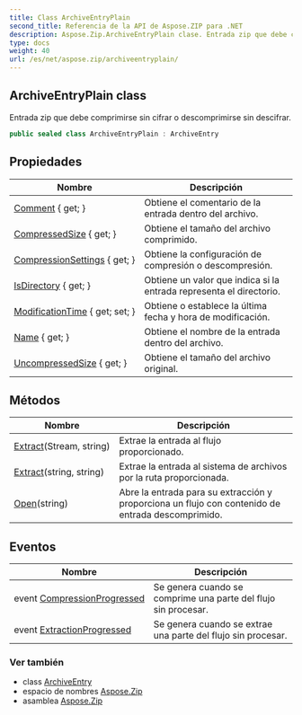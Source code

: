 ```yaml
---
title: Class ArchiveEntryPlain
second_title: Referencia de la API de Aspose.ZIP para .NET
description: Aspose.Zip.ArchiveEntryPlain clase. Entrada zip que debe comprimirse sin cifrar o descomprimirse sin descifrar.
type: docs
weight: 40
url: /es/net/aspose.zip/archiveentryplain/
---
```

## ArchiveEntryPlain class

Entrada zip que debe comprimirse sin cifrar o descomprimirse sin descifrar.

```csharp
public sealed class ArchiveEntryPlain : ArchiveEntry
```

## Propiedades

| Nombre | Descripción |
| --- | --- |
| [Comment](../../aspose.zip/archiveentry/comment/) { get; } | Obtiene el comentario de la entrada dentro del archivo. |
| [CompressedSize](../../aspose.zip/archiveentry/compressedsize/) { get; } | Obtiene el tamaño del archivo comprimido. |
| [CompressionSettings](../../aspose.zip/archiveentry/compressionsettings/) { get; } | Obtiene la configuración de compresión o descompresión. |
| [IsDirectory](../../aspose.zip/archiveentry/isdirectory/) { get; } | Obtiene un valor que indica si la entrada representa el directorio. |
| [ModificationTime](../../aspose.zip/archiveentry/modificationtime/) { get; set; } | Obtiene o establece la última fecha y hora de modificación. |
| [Name](../../aspose.zip/archiveentry/name/) { get; } | Obtiene el nombre de la entrada dentro del archivo. |
| [UncompressedSize](../../aspose.zip/archiveentry/uncompressedsize/) { get; } | Obtiene el tamaño del archivo original. |

## Métodos

| Nombre | Descripción |
| --- | --- |
| [Extract](../../aspose.zip/archiveentry/extract/)(Stream, string) | Extrae la entrada al flujo proporcionado. |
| [Extract](../../aspose.zip/archiveentry/extract/)(string, string) | Extrae la entrada al sistema de archivos por la ruta proporcionada. |
| [Open](../../aspose.zip/archiveentry/open/)(string) | Abre la entrada para su extracción y proporciona un flujo con contenido de entrada descomprimido. |

## Eventos

| Nombre | Descripción |
| --- | --- |
| event [CompressionProgressed](../../aspose.zip/archiveentry/compressionprogressed/) | Se genera cuando se comprime una parte del flujo sin procesar. |
| event [ExtractionProgressed](../../aspose.zip/archiveentry/extractionprogressed/) | Se genera cuando se extrae una parte del flujo sin procesar. |

### Ver también

* class [ArchiveEntry](../archiveentry/)
* espacio de nombres [Aspose.Zip](../../aspose.zip/)
* asamblea [Aspose.Zip](../../)



